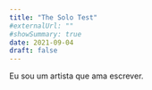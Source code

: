 ```yaml
---
title: "The Solo Test"
#externalUrl: ""
#showSummary: true
date: 2021-09-04
draft: false
---
```


Eu sou um artista que ama escrever.